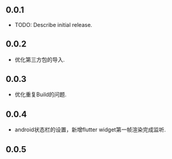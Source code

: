 ## 0.0.1

* TODO: Describe initial release.

## 0.0.2

* 优化第三方包的导入.

## 0.0.3

* 优化重复Build的问题.

## 0.0.4

* android状态栏的设置，新增flutter widget第一帧渲染完成监听.

## 0.0.5
